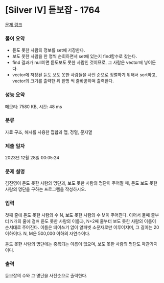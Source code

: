 # [Silver IV] 듣보잡 - 1764 

[문제 링크](https://www.acmicpc.net/problem/1764) 

### 풀이 요약
- 듣도 못한 사람의 정보를 set에 저장한다.
- 보도 못한 사람을 한 명씩 순회하면서 set에 있는지 find함수로 찾는다.
- find 결과가 null이면 듣도보도 못한 사람인 것이므로, 그 사람은 vector에 넣어둔다.
- vector에 저장된  듣도 보도 못한 사람들을 사전 순으로 정렬하기 위해서 sort하고, vector의 크기를 출력한 뒤 한명 씩 줄바꿈하며 출력한다.
  
### 성능 요약

메모리: 7580 KB, 시간: 48 ms

### 분류

자료 구조, 해시를 사용한 집합과 맵, 정렬, 문자열

### 제출 일자

2023년 12월 28일 00:05:24

### 문제 설명

<p>김진영이 듣도 못한 사람의 명단과, 보도 못한 사람의 명단이 주어질 때, 듣도 보도 못한 사람의 명단을 구하는 프로그램을 작성하시오.</p>

### 입력 

 <p>첫째 줄에 듣도 못한 사람의 수 N, 보도 못한 사람의 수 M이 주어진다. 이어서 둘째 줄부터 N개의 줄에 걸쳐 듣도 못한 사람의 이름과, N+2째 줄부터 보도 못한 사람의 이름이 순서대로 주어진다. 이름은 띄어쓰기 없이 알파벳 소문자로만 이루어지며, 그 길이는 20 이하이다. N, M은 500,000 이하의 자연수이다.</p>

<p>듣도 못한 사람의 명단에는 중복되는 이름이 없으며, 보도 못한 사람의 명단도 마찬가지이다.</p>

### 출력 

 <p>듣보잡의 수와 그 명단을 사전순으로 출력한다.</p>


